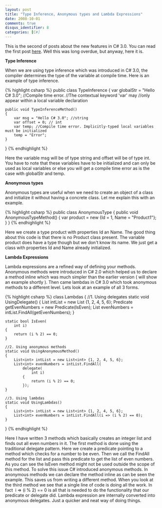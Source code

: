 ```yaml
---
layout: post
title: "Type Inference, Anonymous types and Lambda Expressions"
date: 2008-10-01
comments: true
disqus_identifier: 8
categories: [C#]
---
```

This is the second of posts about the new features in C# 3.0. You can
read the first post
[here](/Post/6/Automatic-Properties-and-Object-Initializers.aspx). Well
this was long overdue, but anyway, here it is.

**Type Inference**

When we are using type inference which was introduced in C# 3.0, the
compiler determines the type of the variable at compile time. Here is an
example of type inference.

{% highlight csharp %}
public class TypeInference
{
    var globalStr = "Hello C# 3.0"; //Compile time error.
                                    //The contextual keyword 'var' may
                                    //only appear within a local variable declaration

    public void TypeInferenceMethod()
    {
        var msg = "Hello C# 3.0"; //string
        var offset = 0; // int
        var temp; //Compile time error. Implicitly-typed local variables must be initialized
        temp = "Error";
    }
}
{% endhighlight %}

Here the variable msg will be of type string and offset will be of type
int. You have to note that these variables have to be initialized and
can only be used as local variables or else you will get a compile time
error as is the case with globalStr and temp.

**Anonymous types** 

Anonymous types are useful when we need to create an object of a class
and initialize it without having a concrete class. Let me explain this
with an example.

{% highlight csharp %}
public class AnonymousType
{
    public void AnonymousTypeMethod()
    {
        var product = new {Id = 1, Name = "Product1"};
    }
}
{% endhighlight %}

Here we create a type product with properties Id an Name. The good thing
about this code is that there is no Product class present. The variable
product does have a type though but we don't know its name. We just get
a class with properties Id and Name already initialized. 

**Lambda Expressions**

Lambda expressions are a refined way of defining your methods. Anonymous
methods were introduced in C# 2.0 which helped us to declare a method
inline which was much simpler than the earlier version ( will show an
example shortly ). Then came lambdas in C# 3.0 which took anonymous
methods to a different level. Lets look at an example of all 3 forms.

{% highlight csharp %}
class Lambdas
{
    //1. Using delegates
    static void UsingDelegate()
    {
        List<int> intList = new List<int> {1, 2, 4, 5, 6};
        Predicate<int> getEvenNumbers = new Predicate<int>(IsEven);
        List<int> evenNumbers = intList.FindAll(getEvenNumbers);
    }

    static bool IsEven(
        int i)
    {
        return (i % 2) == 0;
    }

    //2. Using anonymous methods
    static void UsingAnonymousMethod()
    {
        List<int> intList = new List<int> {1, 2, 4, 5, 6};
        List<int> evenNumbers = intList.FindAll(
            delegate(
                int i)
            {
                return (i % 2) == 0;
            });
    }

    //3. Using lambdas
    static void UsingLambdas()
    {
        List<int> intList = new List<int> {1, 2, 4, 5, 6};
        List<int> evenNumbers = intList.FindAll(i => (i % 2) == 0);
    }
}
{% endhighlight %}

Here I have written 3 methods which basically creates an integer list
and finds out all even numbers in it. The first method is done using the
traditional delegate pattern. Here we create a predicate pointing to a
method which checks for a number to be even. Then we call the FindAll
method for the list and pass this predicate to get the list of even
numbers. As you can see the IsEven method might not be used outside the
scope of this method. To solve this issue C# introduced anonymous
methods. In anonymous methods we can declare the method inline as can be
seen the example. This saves us from writing a different method. When
you look at the third method we see that a single line of code is doing
all the work. In fact  i => (i % 2) == 0 is all that is needed to do
the functionality that our predicate or delegate did. Lambda expression
are internally converted into anonymous delegates. Just a quicker and
neat way of doing things.

